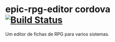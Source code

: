 epic-rpg-editor cordova [![Build Status](https://travis-ci.org/psychomantys/epic-rpg-editor.png)](https://travis-ci.org/psychomantys/epic-rpg-editor)
=========================================================

Um editor de fichas de RPG para varios sistemas.


